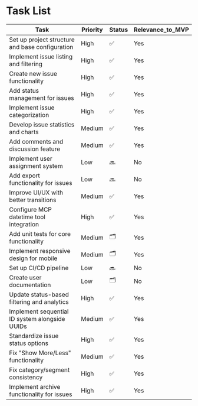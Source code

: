 # Task List

| Task | Priority | Status | Relevance_to_MVP |
|------|----------|--------|------------------|
| Set up project structure and base configuration | High | ✅ | Yes |
| Implement issue listing and filtering | High | ✅ | Yes |
| Create new issue functionality | High | ✅ | Yes |
| Add status management for issues | High | ✅ | Yes |
| Implement issue categorization | High | ✅ | Yes |
| Develop issue statistics and charts | Medium | ✅ | Yes |
| Add comments and discussion feature | Medium | ✅ | Yes |
| Implement user assignment system | Low | 🔜 | No |
| Add export functionality for issues | Low | 🔜 | No |
| Improve UI/UX with better transitions | Medium | ✅ | Yes |
| Configure MCP datetime tool integration | High | ✅ | Yes |
| Add unit tests for core functionality | Medium | 🗂️ | Yes |
| Implement responsive design for mobile | Medium | 🗂️ | Yes |
| Set up CI/CD pipeline | Low | 🔜 | No |
| Create user documentation | Low | 🗂️ | No |
| Update status-based filtering and analytics | High | ✅ | Yes |
| Implement sequential ID system alongside UUIDs | Medium | ✅ | Yes |
| Standardize issue status options | High | ✅ | Yes |
| Fix "Show More/Less" functionality | Medium | ✅ | Yes |
| Fix category/segment consistency | High | ✅ | Yes |
| Implement archive functionality for issues | High | ✅ | Yes | 